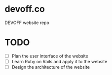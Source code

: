 # devoff.co
DEVOFF website repo 

# TODO
- [ ] Plan the user interface of the website
- [ ] Learn Ruby on Rails and apply it to the website
- [ ] Design the architecture of the website 

